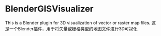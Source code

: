 # BlenderGISVisualizer
This is a Blender plugin for 3D visualization of vector or raster map files.  这是一个Blender插件，用于将矢量或栅格类型的地图文件进行3D可视化
